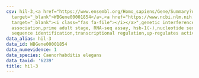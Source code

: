 ```yaml
---
csv: hil-3,<a href="https://www.ensembl.org/Homo_sapiens/Gene/Summary?db=core;g=WBGene00001854"
  target="_blank">WBGene00001854</a>,<a href="https://www.ncbi.nlm.nih.gov/pubmed/30894454"
  target="_blank"><i class="fas fa-file"></i></a>",genetic interference,functional
  association,prime adult stage, RNA-seq assay, hsb-1(-),nucleotide sequence identification,nucleotide
  sequence identification,transcriptional regulation,up-regulates activity
data_alias: hil-3
data_id: WBGene00001854
data_numevidence: 1
data_species: Caenorhabditis elegans
data_taxid: '6239'
title: hil-3
---
```

